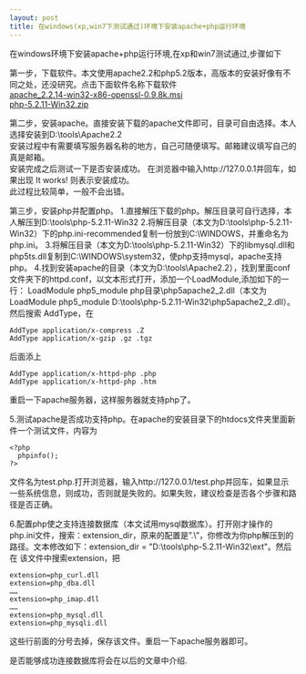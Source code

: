 ```yaml
---
layout: post
title: 在windows(xp,win7下测试通过)环境下安装apache+php运行环境
---
```


在windows环境下安装apache+php运行环境,在xp和win7测试通过,步骤如下

第一步，下载软件。本文使用apache2.2和php5.2版本，高版本的安装好像有不同之处，还没研究。点击下面软件名称下载软件<br>
[apache_2.2.14-win32-x86-openssl-0.9.8k.msi](http://labs.xiaonei.com/apache-mirror/httpd/binaries/win32/apache_2.2.14-win32-x86-openssl-0.9.8k.msi)<br>
[php-5.2.11-Win32.zip](http://cn.php.net/distributions/php-5.2.11-Win32.zip)

第二步，安装apache。直接安装下载的apache文件即可，目录可自由选择。本人选择安装到D:\tools\Apache2.2<br>
        安装过程中有需要填写服务器名称的地方，自己可随便填写。邮箱建议填写自己的真是邮箱。<br>
        安装完成之后测试一下是否安装成功。  在浏览器中输入http://127.0.0.1并回车，如果出现 It works!  则表示安装成功。<br>
        此过程比较简单，一般不会出错。

第三步，安装php并配置php。
1.直接解压下载的php。解压目录可自行选择，本人解压到D:\tools\php-5.2.11-Win32
2.将解压目录（本文为D:\tools\php-5.2.11-Win32）下的php.ini-recommended复制一份放到C:\WINDOWS，并重命名为php.ini。
3.将解压目录（本文为D:\tools\php-5.2.11-Win32）下的libmysql.dll和php5ts.dll复制到C:\WINDOWS\system32，使php支持mysql，apache支持php。
4.找到安装apache的目录（本文为D:\tools\Apache2.2），找到里面conf文件夹下的httpd.conf，以文本形式打开，添加一个LoadModule,添加如下的一行：
LoadModule php5\_module php目录\php5apache2\_2.dll（本文为LoadModule php5\_module D:\tools\php-5.2.11-Win32\php5apache2_2.dll）。
然后搜索 AddType，在

    AddType application/x-compress .Z
    AddType application/x-gzip .gz .tgz
        
后面添上

    AddType application/x-httpd-php .php
    AddType application/x-httpd-php .htm
        
重启一下apache服务器，这样服务器就支持php了。
        
5.测试apache是否成功支持php。在apache的安装目录下的htdocs文件夹里面新件一个测试文件，内容为

    <?php
      phpinfo();
    ?>

文件名为test.php.打开浏览器，输入http://127.0.0.1/test.php并回车，如果显示一些系统信息，则成功，否则就是失败的。如果失败，建议检查是否各个步骤和路径是否正确。
          
6.配置php使之支持连接数据库（本文试用mysql数据库）。打开刚才操作的php.ini文件，搜索：extension\_dir，原来的配置是”.\”，你修改为你php解压到的路径。文本修改如下：extension\_dir = "D:\tools\php-5.2.11-Win32\ext"。然后在 该文件中搜索extension，把
    
    extension=php_curl.dll
    extension=php_dba.dll
    ……
    extension=php_imap.dll
    ……
    extension=php_mysql.dll
    extension=php_mysqli.dll
        
这些行前面的分号去掉，保存该文件。重启一下apache服务器即可。
        
是否能够成功连接数据库将会在以后的文章中介绍.
